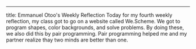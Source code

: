---

title: Emmanuel Otoo's Weekly Reflection 
Today for my fourth weekly reflection, my class got to go on a website called We.Scheme. We got to program shapes, color backgrounds, and solve problems. By doing these, we also did this by pair programming. Pair programming helped me and my partner realize thay two minds are better than one.
